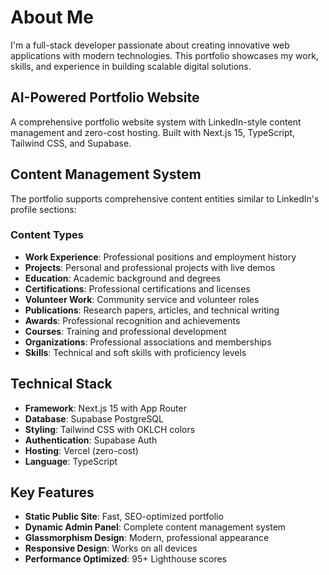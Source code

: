 # About Me

I'm a full-stack developer passionate about creating innovative web applications with modern technologies. This portfolio showcases my work, skills, and experience in building scalable digital solutions.

## AI-Powered Portfolio Website

A comprehensive portfolio website system with LinkedIn-style content management and zero-cost hosting. Built with Next.js 15, TypeScript, Tailwind CSS, and Supabase.

## Content Management System

The portfolio supports comprehensive content entities similar to LinkedIn's profile sections:

### Content Types

- **Work Experience**: Professional positions and employment history
- **Projects**: Personal and professional projects with live demos
- **Education**: Academic background and degrees
- **Certifications**: Professional certifications and licenses
- **Volunteer Work**: Community service and volunteer roles
- **Publications**: Research papers, articles, and technical writing
- **Awards**: Professional recognition and achievements
- **Courses**: Training and professional development
- **Organizations**: Professional associations and memberships
- **Skills**: Technical and soft skills with proficiency levels

## Technical Stack

- **Framework**: Next.js 15 with App Router
- **Database**: Supabase PostgreSQL
- **Styling**: Tailwind CSS with OKLCH colors
- **Authentication**: Supabase Auth
- **Hosting**: Vercel (zero-cost)
- **Language**: TypeScript

## Key Features

- **Static Public Site**: Fast, SEO-optimized portfolio
- **Dynamic Admin Panel**: Complete content management system
- **Glassmorphism Design**: Modern, professional appearance
- **Responsive Design**: Works on all devices
- **Performance Optimized**: 95+ Lighthouse scores